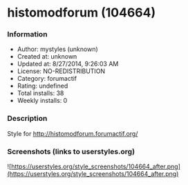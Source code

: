 # histomodforum (104664)

### Information
- Author: mystyles (unknown)
- Created at: unknown
- Updated at: 8/27/2014, 9:26:03 AM
- License: NO-REDISTRIBUTION
- Category: forumactif
- Rating: undefined
- Total installs: 38
- Weekly installs: 0


### Description
Style for http://histomodforum.forumactif.org/


### Screenshots (links to userstyles.org)
![https://userstyles.org/style_screenshots/104664_after.png](https://userstyles.org/style_screenshots/104664_after.png)


